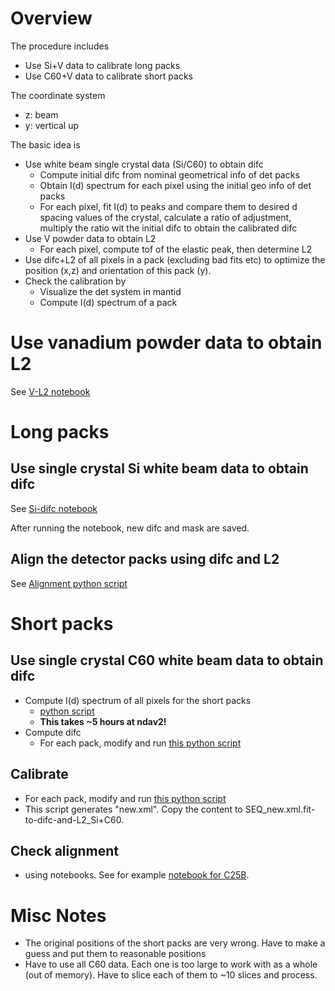 # Overview

The procedure includes
* Use Si+V data to calibrate long packs
* Use C60+V data to calibrate short packs

The coordinate system
* z: beam
* y: vertical up

The basic idea is
* Use white beam single crystal data (Si/C60) to obtain difc
  - Compute initial difc from nominal geometrical info of det packs
  - Obtain I(d) spectrum for each pixel using the initial geo info of det packs
  - For each pixel, fit I(d) to peaks and compare them to desired d spacing values of the crystal,
    calculate a ratio of adjustment, multiply the ratio wit the initial difc to obtain
    the calibrated difc
* Use V powder data to obtain L2
  - For each pixel, compute tof of the elastic peak, then determine L2
* Use difc+L2 of all pixels in a pack (excluding bad fits etc) to optimize the
  position (x,z) and orientation of this pack (y).
* Check the calibration by
  - Visualize the det system in mantid
  - Compute I(d) spectrum of a pack


# Use vanadium powder data to obtain L2

See [V-L2 notebook](./V-L2.ipynb)


# Long packs

## Use single crystal Si white beam data to obtain difc

See [Si-difc notebook](./Si-difc-2.ipynb)

After running the notebook, new difc and mask are saved.

## Align the detector packs using difc and L2

See [Alignment python script](./align_longpacks.py)

# Short packs

## Use single crystal C60 white beam data to obtain difc

* Compute I(d) spectrum of all pixels for the short packs
  - [python script](./C60-I_d_shortpacks.py)
  -  **This takes ~5 hours at ndav2!**
* Compute difc
  - For each pack, modify and run [this python script](./difc_shortpacks.py)

## Calibrate
* For each pack, modify and run [this python script](./align_shortpacks.py)
* This script generates "new.xml". Copy the content to SEQ_new.xml.fit-to-difc-and-L2_Si+C60.

## Check alignment
* using notebooks. See for example  [notebook for C25B](./check-C25B-only-C60.ipynb).


# Misc Notes

* The original positions of the short packs are very wrong. Have to make a guess and put them to reasonable positions
* Have to use all C60 data. Each one is too large to work with as a whole (out of memory). Have to slice each of
  them to ~10 slices and process.

